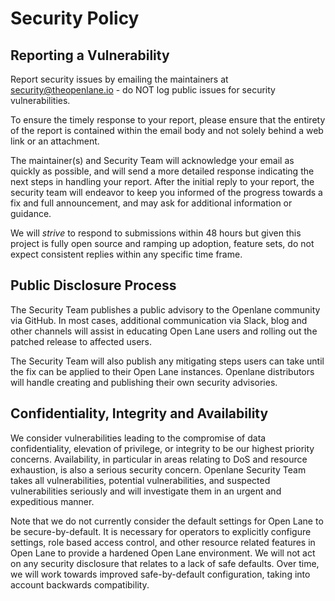 # Security Policy

## Reporting a Vulnerability

Report security issues by emailing the maintainers at security@theopenlane.io - do NOT log public issues for security vulnerabilities.

To ensure the timely response to your report, please ensure that the entirety of the report is contained within the email body and not solely behind a web link or an attachment.

The maintainer(s) and Security Team will acknowledge your email as quickly as possible, and will send a more detailed response indicating the next steps in handling your report. After the initial reply to your report, the security team will endeavor to keep you informed of the progress towards a fix and full announcement, and may ask for additional information or guidance.

We will _strive_ to respond to submissions within 48 hours but given this project is fully open source and ramping up adoption, feature sets, do not expect consistent replies within any specific time frame.


## Public Disclosure Process

The Security Team publishes a public advisory to the Openlane community via GitHub. In most cases, additional communication via Slack, blog and other channels will assist in educating Open Lane users and rolling out the patched release to affected users.

The Security Team will also publish any mitigating steps users can take until the fix can be applied to their Open Lane instances. Openlane distributors will handle creating and publishing their own security advisories.

## Confidentiality, Integrity and Availability

We consider vulnerabilities leading to the compromise of data confidentiality, elevation of privilege, or integrity to be our highest priority concerns. Availability, in particular in areas relating to DoS and resource exhaustion, is also a serious security concern. Openlane Security Team takes all vulnerabilities, potential vulnerabilities, and suspected vulnerabilities seriously and will investigate them in an urgent and expeditious manner.

Note that we do not currently consider the default settings for Open Lane to be secure-by-default. It is necessary for operators to explicitly configure settings, role based access control, and other resource related features in Open Lane to provide a hardened Open Lane environment. We will not act on any security disclosure that relates to a lack of safe defaults. Over time, we will work towards improved safe-by-default configuration, taking into account backwards compatibility.

